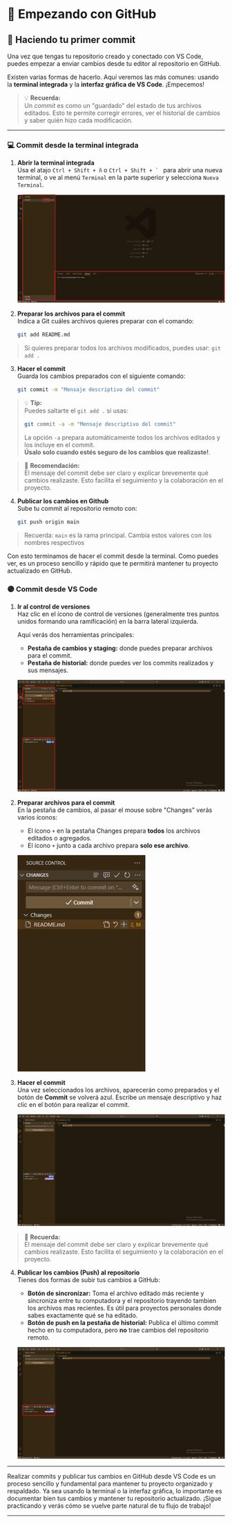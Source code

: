 # 🚀 Empezando con GitHub

## 🚩 Haciendo tu primer commit

Una vez que tengas tu repositorio creado y conectado con VS Code, puedes empezar a enviar cambios desde tu editor al repositorio en GitHub.

Existen varias formas de hacerlo. Aquí veremos las más comunes: usando la **terminal integrada** y la **interfaz gráfica de VS Code**. ¡Empecemos!

> 💡 **Recuerda:**  
> Un *commit* es como un "guardado" del estado de tus archivos editados. Esto te permite corregir errores, ver el historial de cambios y saber quién hizo cada modificación.

---

### 💻 Commit desde la terminal integrada

1. **Abrir la terminal integrada**  
   Usa el atajo `Ctrl + Shift + ñ` o ``Ctrl + Shift + ` `` para abrir una nueva terminal, o ve al menú `Terminal` en la parte superior y selecciona `Nueva Terminal`.

   ![Abrir terminal en VS Code](../Resources/Git_Github_Y_VSCode//Images/CVSCodePag2.png)

2. **Preparar los archivos para el commit**  
   Indica a Git cuáles archivos quieres preparar con el comando:

   ```bash
   git add README.md
   ```

> Si quieres preparar todos los archivos modificados, puedes usar: ```git add .```

3. **Hacer el commit**  
   Guarda los cambios preparados con el siguiente comando:

   ```bash
   git commit -m "Mensaje descriptivo del commit"
   ```

> 💡 **Tip:**  
> Puedes saltarte el `git add .` si usas:
>
> ```bash
> git commit -a -m "Mensaje descriptivo del commit"
> ```
>
> La opción `-a` prepara automáticamente todos los archivos editados y los incluye en el commit.  
> **Úsalo solo cuando estés seguro de los cambios que realizaste!**.

> 📝 **Recomendación:**  
> El mensaje del commit debe ser claro y explicar brevemente qué cambios realizaste. Esto facilita el seguimiento y la colaboración en el proyecto.

4. **Publicar los cambios en Github**  
   Sube tu commit al repositorio remoto con:

   ```bash
   git push origin main
   ```
> Recuerda: `main` es la rama principal. Cambia estos valores con los nombres respectivos

Con esto terminamos de hacer el commit desde la terminal. Como puedes ver, es un proceso sencillo y rápido que te permitirá mantener tu proyecto actualizado en GitHub.

### 🟣 Commit desde VS Code

1. **Ir al control de versiones**  
   Haz clic en el ícono de control de versiones (generalmente tres puntos unidos formando una ramificación) en la barra lateral izquierda.

   Aquí verás dos herramientas principales:
   - **Pestaña de cambios y staging:** donde puedes preparar archivos para el commit.
   - **Pestaña de historial:** donde puedes ver los commits realizados y sus mensajes.

   ![Control de versiones en VS Code](../Resources/Git_Github_Y_VSCode//Images/ComVSCodePag1.png)

2. **Preparar archivos para el commit**  
   En la pestaña de cambios, al pasar el mouse sobre "Changes" verás varios íconos:
   - El ícono `+` en la pestaña Changes prepara **todos** los archivos editados o agregados.
   - El ícono `+` junto a cada archivo prepara **solo ese archivo**.

   ![Preparar archivos para commit](../Resources/Git_Github_Y_VSCode//Images/ComVSCodePag1.1.png)

3. **Hacer el commit**  
   Una vez seleccionados los archivos, aparecerán como preparados y el botón de **Commit** se volverá azul. Escribe un mensaje descriptivo y haz clic en el botón para realizar el commit.

   ![Botón de commit](../Resources/Git_Github_Y_VSCode//Images/ComVSCodePag1.2.png)

> 📝 **Recuerda:**  
> El mensaje del commit debe ser claro y explicar brevemente qué cambios realizaste. Esto facilita el seguimiento y la colaboración en el proyecto.

  

4. **Publicar los cambios (Push) al repositorio**  
   Tienes dos formas de subir tus cambios a GitHub:
   - **Botón de sincronizar:** Toma el archivo editado más reciente y sincroniza entre tu computadora y el repositorio trayendo tambien los archivos mas recientes. Es útil para proyectos personales donde sabes exactamente qué se ha editado.
   - **Botón de push en la pestaña de historial:** Publica el último commit hecho en tu computadora, pero **no** trae cambios del repositorio remoto.

   ![Sincronizar o hacer push](../Resources/Git_Github_Y_VSCode//Images/ComVSCodePag1.3.png)

---

Realizar commits y publicar tus cambios en GitHub desde VS Code es un proceso sencillo y fundamental para mantener tu proyecto organizado y respaldado. Ya sea usando la terminal o la interfaz gráfica, lo importante es documentar bien tus cambios y mantener tu repositorio actualizado. ¡Sigue practicando y verás cómo se vuelve parte natural de tu flujo de trabajo!

---